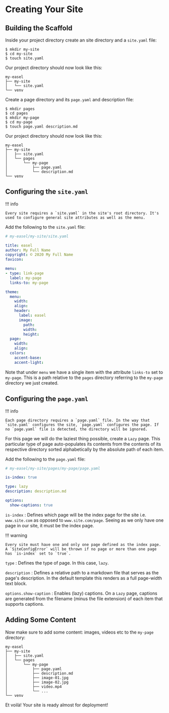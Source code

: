 # Creating Your Site

## Building the Scaffold

Inside your project directory create an site directory and a `site.yaml` file:

``` console
$ mkdir my-site
$ cd my-site
$ touch site.yaml
```

Our project directory should now look like this:

``` plaintext
my-easel
├── my-site
│   └── site.yaml
└── venv
```

Create a page directory and its `page.yaml` and description file:

``` console
$ mkdir pages
$ cd pages
$ mkdir my-page
$ cd my-page
$ touch page.yaml description.md
```

Our project directory should now look like this:

``` plaintext
my-easel
├── my-site
│   ├── site.yaml
│   └── pages
│       └── my-page
│           ├── page.yaml
│           └── description.md
└── venv
```

## Configuring the `site.yaml`

!!! info

    Every site requires a `site.yaml` in the site's root directory. It's used to configure general site attributes as well as the menu.

Add the following to the `site.yaml` file:

``` yaml
# my-easel/my-site/site.yaml

title: easel
author: My Full Name
copyright: © 2020 My Full Name
favicon:

menu:
- type: link-page
  label: my-page
  links-to: my-page

theme:
  menu:
    width:
    align:
    header:
      label: easel
      image:
        path:
        width:
        height:
  page:
    width:
    align:
  colors:
    accent-base:
    accent-light:
```

Note that under `menu` we have a single item with the attribute `links-to` set to `my-page`. This is a path relative to the `pages` directory referring to the `my-page` directory we just created.

## Configuring the `page.yaml`

!!! info

    Each page directory requires a `page.yaml` file. In the way that `site.yaml` configures the site, `page.yaml` configures the page. If no `page.yaml` file is detected, the directory will be ignored.

For this page we will do the laziest thing possible, create a `Lazy` page. This particular type of page auto-populates its contents from the contents of its respective directory sorted alphabetically by the absolute path of each item.

Add the following to the `page.yaml` file:

``` yaml
# my-easel/my-site/pages/my-page/page.yaml

is-index: true

type: lazy
description: description.md

options:
  show-captions: true
```

`is-index`
:   Defines which page will be the index page for the site i.e. `www.site.com` as opposed to `www.site.com/page`. Seeing as we only have one page in our site, it must be the index page.

!!! warning

    Every site must have one and only one page defined as the index page. A `SiteConfigError` will be thrown if no page or more than one page has `is-index` set to `true`.

`type`
:   Defines the type of page. In this case, `lazy`.

`description`
:   Defines a relative path to a markdown file that serves as the page's description. In the default template this renders as a full page-width text block.

`options.show-caption`
:   Enables (lazy) captions. On a `Lazy` page, captions are generated from the filename (minus the file extension) of each item that supports captions.

## Adding Some Content

Now make sure to add some content: images, videos etc to the `my-page` directory:

``` plaintext
my-easel
├── my-site
│   ├── site.yaml
│   └── pages
│       └── my-page
│           ├── page.yaml
│           ├── description.md
│           ├── image-01.jpg
│           ├── image-02.jpg
│           ├── video.mp4
│           └── ...
└── venv
```

Et voilà! Your site is ready almost for deployment!
